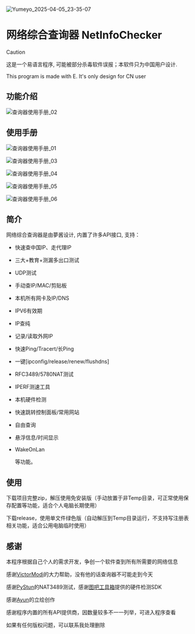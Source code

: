 
![Yumeyo_2025-04-05_23-35-07](https://github.com/user-attachments/assets/086ed782-f62d-42e3-b270-ee6438bea100)

# 网络综合查询器 NetInfoChecker 

> [!CAUTION]
>
> 这是一个易语言程序, 可能被部分杀毒软件误报；本软件只为中国用户设计.
> 
> This program is made with E. It's only design for CN user 

## 功能介绍

![查询器使用手册_02](https://github.com/user-attachments/assets/03ea8041-89e6-48cf-a9b2-aeb120316ccc)

## 使用手册

![查询器使用手册_01](https://github.com/user-attachments/assets/c1e926b9-287c-4c26-8fa8-fbc895980423)

![查询器使用手册_03](https://github.com/user-attachments/assets/6c79511e-bb22-4011-b670-b57f124c4cd1)

![查询器使用手册_04](https://github.com/user-attachments/assets/9ffe603d-5e64-4084-80c1-abf5a2491e8f)

![查询器使用手册_05](https://github.com/user-attachments/assets/616a7623-1303-4686-b928-882d4e18f02c)

![查询器使用手册_06](https://github.com/user-attachments/assets/2f1be7d1-222d-40d5-b8c2-51d2a558205d)

## 简介

网络综合查询器是由夢酱设计, 内置了许多API接口, 支持：

- 快速查中国IP、走代理IP

- 三大+教育+测漏多出口测试

- UDP测试

- 手动查IP/MAC/剪贴板

- 本机所有网卡及IP/DNS

- IPV6有效期

- IP查纯

- 记录/读取外网IP

- 快速Ping/Tracert/长Ping

- 一键[ipconfig/release/renew/flushdns]

- RFC3489/5780NAT测试

- IPERF测速工具

- 本机硬件检测

- 快速跳转控制面板/常用网站

- 自由查询

- 悬浮信息/时间显示

- WakeOnLan

  等功能。

## 使用

下载项目完整zip，解压使用免安装版（手动放置于非Temp目录，可正常使用保存配置等功能，适合个人电脑长期使用）

下载release，使用单文件绿色版（自动解压到Temp目录运行，不支持写注册表相关功能，适合公用电脑临时使用）

## 感谢

本程序根据自己个人的需求开发，争创一个软件查到所有所需要的网络信息

感谢[VictorModi](https://github.com/VictorModi)的大力帮助，没有他的话查询器不可能走到今天

感谢[PyStun](https://github.com/jtriley/pystun)的NAT3489测试，感谢[图吧工具箱](https://www.tbtool.cn/sdk/index.html)提供的硬件检测SDK

感谢[Ayun](https://space.bilibili.com/3493085508012507)的立绘创作

感谢程序内置的所有API提供商，因数量较多不一一列举，可进入程序查看

如果有任何版权问题，可以联系我处理删除

